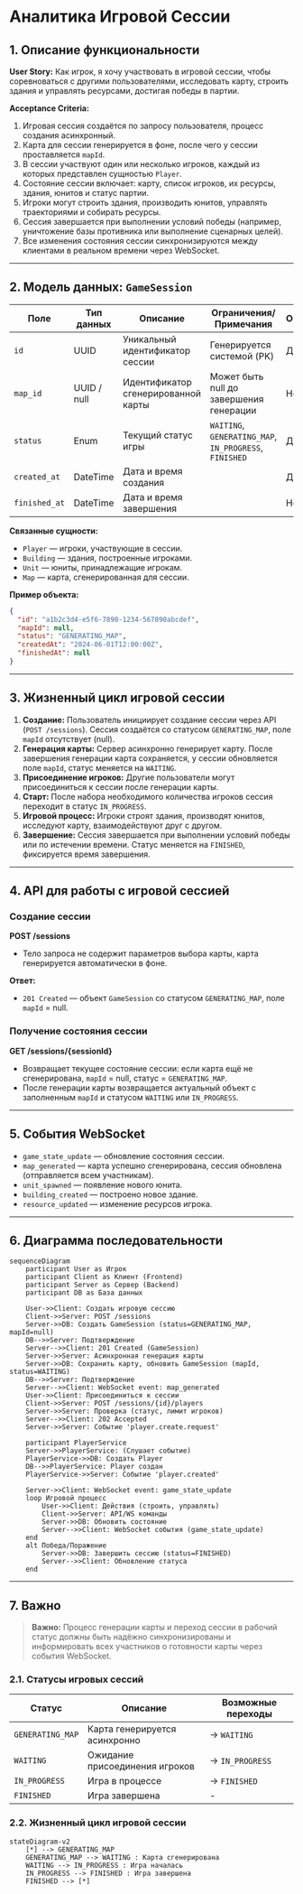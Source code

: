 # Аналитика Игровой Сессии

## 1. Описание функциональности

**User Story:**
Как игрок, я хочу участвовать в игровой сессии, чтобы соревноваться с другими пользователями, исследовать карту, строить здания и управлять ресурсами, достигая победы в партии.

**Acceptance Criteria:**

1. Игровая сессия создаётся по запросу пользователя, процесс создания асинхронный.
2. Карта для сессии генерируется в фоне, после чего у сессии проставляется `mapId`.
3. В сессии участвуют один или несколько игроков, каждый из которых представлен сущностью `Player`.
4. Состояние сессии включает: карту, список игроков, их ресурсы, здания, юнитов и статус партии.
5. Игроки могут строить здания, производить юнитов, управлять траекториями и собирать ресурсы.
6. Сессия завершается при выполнении условий победы (например, уничтожение базы противника или выполнение сценарных целей).
7. Все изменения состояния сессии синхронизируются между клиентами в реальном времени через WebSocket.

---

## 2. Модель данных: `GameSession`

| Поле           | Тип данных    | Описание                                 | Ограничения/Примечания         | Обязательное |
|----------------|---------------|------------------------------------------|--------------------------------|--------------|
| `id`           | UUID          | Уникальный идентификатор сессии          | Генерируется системой (PK)     | Да           |
| `map_id`       | UUID / null   | Идентификатор сгенерированной карты      | Может быть null до завершения генерации | Нет          |
| `status`       | Enum          | Текущий статус игры                      | `WAITING`, `GENERATING_MAP`, `IN_PROGRESS`, `FINISHED` | Да    |
| `created_at`   | DateTime      | Дата и время создания                    |                                | Да           |
| `finished_at`  | DateTime      | Дата и время завершения                  |                                | Нет          |

**Связанные сущности:**

- `Player` — игроки, участвующие в сессии.
- `Building` — здания, построенные игроками.
- `Unit` — юниты, принадлежащие игрокам.
- `Map` — карта, сгенерированная для сессии.

**Пример объекта:**

```json
{
  "id": "a1b2c3d4-e5f6-7890-1234-567890abcdef",
  "mapId": null,
  "status": "GENERATING_MAP",
  "createdAt": "2024-06-01T12:00:00Z",
  "finishedAt": null
}
```

---

## 3. Жизненный цикл игровой сессии

1. **Создание:**
   Пользователь инициирует создание сессии через API (`POST /sessions`). Сессия создаётся со статусом `GENERATING_MAP`, поле `mapId` отсутствует (null).
2. **Генерация карты:**
   Сервер асинхронно генерирует карту. После завершения генерации карта сохраняется, у сессии обновляется поле `mapId`, статус меняется на `WAITING`.
3. **Присоединение игроков:**
   Другие пользователи могут присоединиться к сессии после генерации карты.
4. **Старт:**
   После набора необходимого количества игроков сессия переходит в статус `IN_PROGRESS`.
5. **Игровой процесс:**
   Игроки строят здания, производят юнитов, исследуют карту, взаимодействуют друг с другом.
6. **Завершение:**
   Сессия завершается при выполнении условий победы или по истечении времени. Статус меняется на `FINISHED`, фиксируется время завершения.

---

## 4. API для работы с игровой сессией

### Создание сессии

**POST /sessions**

- Тело запроса не содержит параметров выбора карты, карта генерируется автоматически в фоне.

**Ответ:**

- `201 Created` — объект `GameSession` со статусом `GENERATING_MAP`, поле `mapId` = null.

### Получение состояния сессии

**GET /sessions/{sessionId}**

- Возвращает текущее состояние сессии: если карта ещё не сгенерирована, `mapId` = null, статус = `GENERATING_MAP`.
- После генерации карты возвращается актуальный объект с заполненным `mapId` и статусом `WAITING` или `IN_PROGRESS`.

---

## 5. События WebSocket

- `game_state_update` — обновление состояния сессии.
- `map_generated` — карта успешно сгенерирована, сессия обновлена (отправляется всем участникам).
- `unit_spawned` — появление нового юнита.
- `building_created` — построено новое здание.
- `resource_updated` — изменение ресурсов игрока.

---

## 6. Диаграмма последовательности

```mermaid
sequenceDiagram
    participant User as Игрок
    participant Client as Клиент (Frontend)
    participant Server as Сервер (Backend)
    participant DB as База данных

    User->>Client: Создать игровую сессию
    Client->>Server: POST /sessions
    Server->>DB: Создать GameSession (status=GENERATING_MAP, mapId=null)
    DB-->>Server: Подтверждение
    Server-->>Client: 201 Created (GameSession)
    Server->>Server: Асинхронная генерация карты
    Server->>DB: Сохранить карту, обновить GameSession (mapId, status=WAITING)
    DB-->>Server: Подтверждение
    Server-->>Client: WebSocket event: map_generated
    User->>Client: Присоединиться к сессии
    Client->>Server: POST /sessions/{id}/players
    Server->>Server: Проверка (статус, лимит игроков)
    Server-->>Client: 202 Accepted
    Server->>Server: Событие 'player.create.request'

    participant PlayerService
    Server->>PlayerService: (Слушает событие)
    PlayerService->>DB: Создать Player
    DB-->>PlayerService: Player создан
    PlayerService->>Server: Событие 'player.created'

    Server->>Client: WebSocket event: game_state_update
    loop Игровой процесс
        User->>Client: Действия (строить, управлять)
        Client->>Server: API/WS команды
        Server->>DB: Обновить состояние
        Server-->>Client: WebSocket события (game_state_update)
    end
    alt Победа/Поражение
        Server->>DB: Завершить сессию (status=FINISHED)
        Server-->>Client: Обновление статуса
    end
```

---

## 7. Важно

> **Важно:** Процесс генерации карты и переход сессии в рабочий статус должны быть надёжно синхронизированы и информировать всех участников о готовности карты через события WebSocket.

### 2.1. Статусы игровых сессий

| Статус | Описание | Возможные переходы |
|--------|----------|-------------------|
| `GENERATING_MAP` | Карта генерируется асинхронно | → `WAITING` |
| `WAITING` | Ожидание присоединения игроков | → `IN_PROGRESS` |
| `IN_PROGRESS` | Игра в процессе | → `FINISHED` |
| `FINISHED` | Игра завершена | - |

### 2.2. Жизненный цикл игровой сессии

```mermaid
stateDiagram-v2
    [*] --> GENERATING_MAP
    GENERATING_MAP --> WAITING : Карта сгенерирована
    WAITING --> IN_PROGRESS : Игра началась
    IN_PROGRESS --> FINISHED : Игра завершена
    FINISHED --> [*]
```
